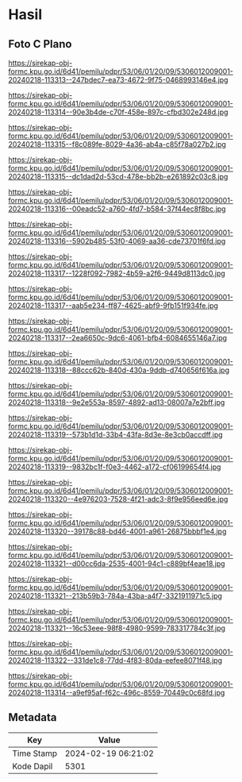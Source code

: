 # Hasil

## Foto C Plano

https://sirekap-obj-formc.kpu.go.id/6d41/pemilu/pdpr/53/06/01/20/09/5306012009001-20240218-113313--247bdec7-ea73-4672-9f75-0468993146e4.jpg

https://sirekap-obj-formc.kpu.go.id/6d41/pemilu/pdpr/53/06/01/20/09/5306012009001-20240218-113314--90e3b4de-c70f-458e-897c-cfbd302e248d.jpg

https://sirekap-obj-formc.kpu.go.id/6d41/pemilu/pdpr/53/06/01/20/09/5306012009001-20240218-113315--f8c089fe-8029-4a36-ab4a-c85f78a027b2.jpg

https://sirekap-obj-formc.kpu.go.id/6d41/pemilu/pdpr/53/06/01/20/09/5306012009001-20240218-113315--dc1dad2d-53cd-478e-bb2b-e261892c03c8.jpg

https://sirekap-obj-formc.kpu.go.id/6d41/pemilu/pdpr/53/06/01/20/09/5306012009001-20240218-113316--00eadc52-a760-4fd7-b584-37f44ec8f8bc.jpg

https://sirekap-obj-formc.kpu.go.id/6d41/pemilu/pdpr/53/06/01/20/09/5306012009001-20240218-113316--5902b485-53f0-4069-aa36-cde73701f6fd.jpg

https://sirekap-obj-formc.kpu.go.id/6d41/pemilu/pdpr/53/06/01/20/09/5306012009001-20240218-113317--1228f092-7982-4b59-a2f6-9449d8113dc0.jpg

https://sirekap-obj-formc.kpu.go.id/6d41/pemilu/pdpr/53/06/01/20/09/5306012009001-20240218-113317--aab5e234-ff87-4625-abf9-9fb151f934fe.jpg

https://sirekap-obj-formc.kpu.go.id/6d41/pemilu/pdpr/53/06/01/20/09/5306012009001-20240218-113317--2ea6650c-9dc6-4061-bfb4-6084655146a7.jpg

https://sirekap-obj-formc.kpu.go.id/6d41/pemilu/pdpr/53/06/01/20/09/5306012009001-20240218-113318--88ccc62b-840d-430a-9ddb-d740656f616a.jpg

https://sirekap-obj-formc.kpu.go.id/6d41/pemilu/pdpr/53/06/01/20/09/5306012009001-20240218-113318--9e2e553a-8597-4892-ad13-08007a7e2bff.jpg

https://sirekap-obj-formc.kpu.go.id/6d41/pemilu/pdpr/53/06/01/20/09/5306012009001-20240218-113319--573b1d1d-33b4-43fa-8d3e-8e3cb0accdff.jpg

https://sirekap-obj-formc.kpu.go.id/6d41/pemilu/pdpr/53/06/01/20/09/5306012009001-20240218-113319--9832bc1f-f0e3-4462-a172-cf06199654f4.jpg

https://sirekap-obj-formc.kpu.go.id/6d41/pemilu/pdpr/53/06/01/20/09/5306012009001-20240218-113320--4e976203-7528-4f21-adc3-8f9e956eed6e.jpg

https://sirekap-obj-formc.kpu.go.id/6d41/pemilu/pdpr/53/06/01/20/09/5306012009001-20240218-113320--39178c88-bd46-4001-a961-26875bbbf1e4.jpg

https://sirekap-obj-formc.kpu.go.id/6d41/pemilu/pdpr/53/06/01/20/09/5306012009001-20240218-113321--d00cc6da-2535-4001-94c1-c889bf4eae18.jpg

https://sirekap-obj-formc.kpu.go.id/6d41/pemilu/pdpr/53/06/01/20/09/5306012009001-20240218-113321--213b59b3-784a-43ba-a4f7-3321911971c5.jpg

https://sirekap-obj-formc.kpu.go.id/6d41/pemilu/pdpr/53/06/01/20/09/5306012009001-20240218-113321--16c53eee-98f8-4980-9599-783317784c3f.jpg

https://sirekap-obj-formc.kpu.go.id/6d41/pemilu/pdpr/53/06/01/20/09/5306012009001-20240218-113322--331de1c8-77dd-4f83-80da-eefee8071f48.jpg

https://sirekap-obj-formc.kpu.go.id/6d41/pemilu/pdpr/53/06/01/20/09/5306012009001-20240218-113314--a9ef95af-f62c-496c-8559-70449c0c68fd.jpg


## Metadata

| Key        | Value               |
| ---------- | ------------------- |
| Time Stamp | 2024-02-19 06:21:02 |
| Kode Dapil | 5301                |



